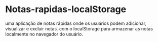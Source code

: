 # Notas-rapidas-localStorage
uma aplicação de notas rápidas onde os usuários podem adicionar, visualizar e excluir notas. com o localStorage para armazenar as notas localmente no navegador do usuário.
